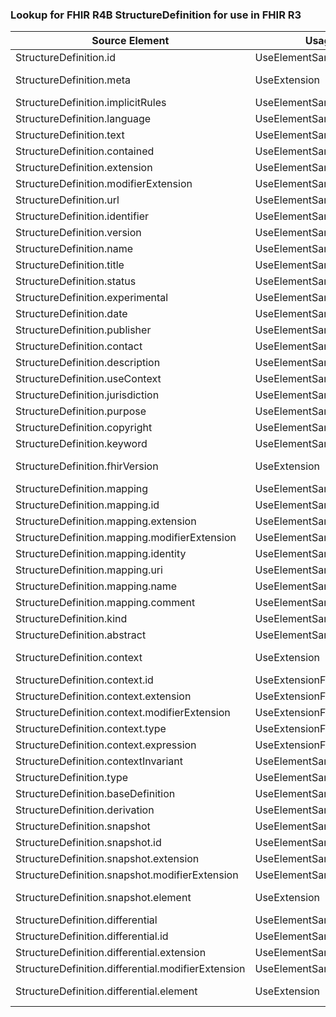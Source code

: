 ### Lookup for FHIR R4B StructureDefinition for use in FHIR R3

| Source Element | Usage | Target |
| -------------- | ----- | ------ |
| StructureDefinition.id | UseElementSameName | DataElement.id |
| StructureDefinition.meta | UseExtension | http://hl7.org/fhir/4.3/StructureDefinition/extension-StructureDefinition.meta |
| StructureDefinition.implicitRules | UseElementSameName | DataElement.implicitRules |
| StructureDefinition.language | UseElementSameName | DataElement.language |
| StructureDefinition.text | UseElementSameName | DataElement.text |
| StructureDefinition.contained | UseElementSameName | DataElement.contained |
| StructureDefinition.extension | UseElementSameName | DataElement.extension |
| StructureDefinition.modifierExtension | UseElementSameName | DataElement.modifierExtension |
| StructureDefinition.url | UseElementSameName | DataElement.url |
| StructureDefinition.identifier | UseElementSameName | DataElement.identifier |
| StructureDefinition.version | UseElementSameName | DataElement.version |
| StructureDefinition.name | UseElementSameName | DataElement.name |
| StructureDefinition.title | UseElementSameName | DataElement.title |
| StructureDefinition.status | UseElementSameName | DataElement.status |
| StructureDefinition.experimental | UseElementSameName | DataElement.experimental |
| StructureDefinition.date | UseElementSameName | DataElement.date |
| StructureDefinition.publisher | UseElementSameName | DataElement.publisher |
| StructureDefinition.contact | UseElementSameName | DataElement.contact |
| StructureDefinition.description | UseElementSameName | StructureDefinition.description |
| StructureDefinition.useContext | UseElementSameName | DataElement.useContext |
| StructureDefinition.jurisdiction | UseElementSameName | DataElement.jurisdiction |
| StructureDefinition.purpose | UseElementSameName | StructureDefinition.purpose |
| StructureDefinition.copyright | UseElementSameName | DataElement.copyright |
| StructureDefinition.keyword | UseElementSameName | StructureDefinition.keyword |
| StructureDefinition.fhirVersion | UseExtension | http://hl7.org/fhir/4.3/StructureDefinition/extension-StructureDefinition.fhirVersion |
| StructureDefinition.mapping | UseElementSameName | DataElement.mapping |
| StructureDefinition.mapping.id | UseElementSameName | DataElement.mapping.id |
| StructureDefinition.mapping.extension | UseElementSameName | DataElement.mapping.extension |
| StructureDefinition.mapping.modifierExtension | UseElementSameName | DataElement.mapping.modifierExtension |
| StructureDefinition.mapping.identity | UseElementSameName | DataElement.mapping.identity |
| StructureDefinition.mapping.uri | UseElementSameName | DataElement.mapping.uri |
| StructureDefinition.mapping.name | UseElementSameName | DataElement.mapping.name |
| StructureDefinition.mapping.comment | UseElementSameName | DataElement.mapping.comment |
| StructureDefinition.kind | UseElementSameName | StructureDefinition.kind |
| StructureDefinition.abstract | UseElementSameName | StructureDefinition.abstract |
| StructureDefinition.context | UseExtension | http://hl7.org/fhir/4.3/StructureDefinition/extension-StructureDefinition.context |
| StructureDefinition.context.id | UseExtensionFromAncestor | - |
| StructureDefinition.context.extension | UseExtensionFromAncestor | - |
| StructureDefinition.context.modifierExtension | UseExtensionFromAncestor | - |
| StructureDefinition.context.type | UseExtensionFromAncestor | - |
| StructureDefinition.context.expression | UseExtensionFromAncestor | - |
| StructureDefinition.contextInvariant | UseElementSameName | StructureDefinition.contextInvariant |
| StructureDefinition.type | UseElementSameName | StructureDefinition.type |
| StructureDefinition.baseDefinition | UseElementSameName | StructureDefinition.baseDefinition |
| StructureDefinition.derivation | UseElementSameName | StructureDefinition.derivation |
| StructureDefinition.snapshot | UseElementSameName | StructureDefinition.snapshot |
| StructureDefinition.snapshot.id | UseElementSameName | StructureDefinition.snapshot.id |
| StructureDefinition.snapshot.extension | UseElementSameName | StructureDefinition.snapshot.extension |
| StructureDefinition.snapshot.modifierExtension | UseElementSameName | StructureDefinition.snapshot.modifierExtension |
| StructureDefinition.snapshot.element | UseExtension | http://hl7.org/fhir/4.3/StructureDefinition/extension-StructureDefinition.snapshot.element |
| StructureDefinition.differential | UseElementSameName | StructureDefinition.differential |
| StructureDefinition.differential.id | UseElementSameName | StructureDefinition.differential.id |
| StructureDefinition.differential.extension | UseElementSameName | StructureDefinition.differential.extension |
| StructureDefinition.differential.modifierExtension | UseElementSameName | StructureDefinition.differential.modifierExtension |
| StructureDefinition.differential.element | UseExtension | http://hl7.org/fhir/4.3/StructureDefinition/extension-StructureDefinition.differential.element |
